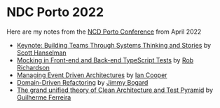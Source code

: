 # NDC Porto 2022
Here are my notes from the [NCD Porto Conference](https://ndcporto.com/) from April 2022

- [Keynote: Building Teams Through Systems Thinking and Stories](mentorship-sponsorship.md) by [Scott Hanselman](https://www.hanselman.com/)
- [Mocking in Front-end and Back-end TypeScript Tests](mocking-in-ts.md) by [Rob Richardson](https://robrich.org)
- [Managing Event Driven Architectures](managing-event-driven-architectures.md) by [Ian Cooper](https://twitter.com/ICooper)
- [Domain-Driven Refactoring](ddd-refactoring.md) by [Jimmy Bogard](https://jimmybogard.com/)
- [The grand unified theory of Clean Architecture and Test Pyramid](pyramid-clean-architecture.md) by [Guilherme Ferreira](https://twitter.com/gsferreira)